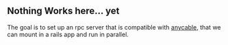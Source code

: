 ## Nothing Works here... yet

The goal is to set up an rpc server that is compatible with [anycable](anycable.io), that we can mount in a rails app and run in parallel. 
